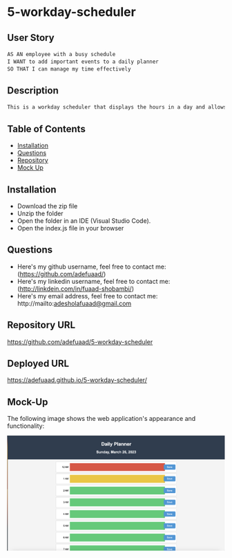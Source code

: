 # 5-workday-scheduler

## User Story

```md
AS AN employee with a busy schedule
I WANT to add important events to a daily planner
SO THAT I can manage my time effectively
```

## Description

```md
This is a workday scheduler that displays the hours in a day and allows users to save their plans for the day.
```

## Table of Contents

- [Installation](#installation)
- [Questions](#questions)
- [Repository](#repository-url)
- [Mock Up](#mock-up)

## Installation 

* Download the zip file
* Unzip the folder
* Open the folder in an IDE (Visual Studio Code).
* Open the index.js file in your browser

## Questions
  
* Here's my github username, feel free to contact me: (https://github.com/adefuaad/)
* Here's my linkedin username, feel free to contact me: (http://linkdein.com/in/fuaad-shobambi/)
* Here's my email address, feel free to contact me: http://mailto:adesholafuaad@gmail.com
  
## Repository URL

https://github.com/adefuaad/5-workday-scheduler

## Deployed URL

https://adefuaad.github.io/5-workday-scheduler/

## Mock-Up

The following image shows the web application's appearance and functionality:

![The weather app includes a search option, a list of cities, and a five-day forecast and current weather conditions for Atlanta.](./images/ss.png)

